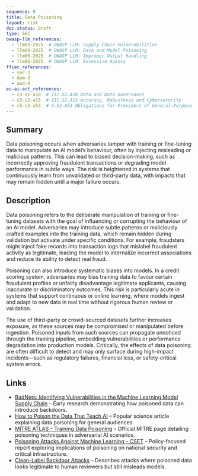 ```yaml
---
sequence: 9
title: Data Poisoning
layout: risk
doc-status: Draft
type: SEC
owasp-llm_references:
  - llm03-2025  # OWASP LLM: Supply Chain Vulnerabilities
  - llm04-2025  # OWASP LLM: Data and Model Poisoning
  - llm05-2025  # OWASP LLM: Improper Output Handling
  - llm06-2025  # OWASP LLM: Excessive Agency
ffiec_references:
  - sec-3
  - dam-3
  - aud-4
eu-ai-act_references:
  - c3-s2-a10  # III.S2.A10 Data and Data Governance
  - c3-s2-a15  # III.S2.A15 Accuracy, Robustness and Cybersecurity
  - c5-s2-a53  # V.S2.A53 Obligations for Providers of General-Purpose AI Models
---
```

## Summary

Data poisoning occurs when adversaries tamper with training or fine-tuning data to manipulate an AI model’s behaviour, often by injecting misleading or malicious patterns. This can lead to biased decision-making, such as incorrectly approving fraudulent transactions or degrading model performance in subtle ways. The risk is heightened in systems that continuously learn from unvalidated or third-party data, with impacts that may remain hidden until a major failure occurs.

## Description

Data poisoning refers to the deliberate manipulation of training or fine-tuning datasets with the goal of influencing or corrupting the behaviour of an AI model. Adversaries may introduce subtle patterns or maliciously crafted examples into the training data, which remain hidden during validation but activate under specific conditions. For example, fraudsters might inject fake records into transaction logs that mislabel fraudulent activity as legitimate, leading the model to internalize incorrect associations and reduce its ability to detect real fraud.

Poisoning can also introduce systematic biases into models. In a credit scoring system, adversaries may bias training data to favour certain fraudulent profiles or unfairly disadvantage legitimate applicants, causing inaccurate or discriminatory outcomes. This risk is particularly acute in systems that support continuous or online learning, where models ingest and adapt to new data in real time without rigorous human review or validation.

The use of third-party or crowd-sourced datasets further increases exposure, as these sources may be compromised or manipulated before ingestion. Poisoned inputs from such sources can propagate unnoticed through the training pipeline, embedding vulnerabilities or performance degradation into production models. Critically, the effects of data poisoning are often difficult to detect and may only surface during high-impact incidents—such as regulatory failures, financial loss, or safety-critical system errors.

## Links

* [BadNets: Identifying Vulnerabilities in the Machine Learning Model Supply Chain](https://arxiv.org/abs/1708.06733) – Early research demonstrating how poisoned data can introduce backdoors.
* [How to Poison the Data That Teach AI](https://www.scientificamerican.com/article/how-to-poison-the-data-that-teach-ai/) – Popular science article explaining data poisoning for general audiences.
* [MITRE ATLAS – Training Data Poisoning](https://atlas.mitre.org/techniques/T0021) – Official MITRE page detailing poisoning techniques in adversarial AI scenarios.
* [Poisoning Attacks Against Machine Learning – CSET](https://cset.georgetown.edu/publication/poisoning-attacks-against-machine-learning/) – Policy-focused report exploring implications of poisoning on national security and critical infrastructure.
* [Clean-Label Backdoor Attacks](https://arxiv.org/abs/2008.04333) – Describes attacks where poisoned data looks legitimate to human reviewers but still misleads models.

